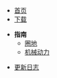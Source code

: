 <!-- docs/_sidebar.md -->

* [首页](/)
* [下载](download)
- **指南**
    * [圈地](guide/chunk)
    * [机械动力](guide/create)
* [更新日志](changelog)